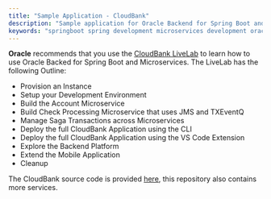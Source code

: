 ```yaml
---
title: "Sample Application - CloudBank"
description: "Sample application for Oracle Backend for Spring Boot and Microservices"
keywords: "springboot spring development microservices development oracle backend"
---
```


**Oracle** recommends that you use the [CloudBank LiveLab](http://bit.ly/CloudBankOnOBaaS) to learn how to use Oracle Backed for Spring Boot and Microservices. The LiveLab has the following Outline:

- Provision an Instance
- Setup your Development Environment
- Build the Account Microservice
- Build Check Processing Microservice that uses JMS and TXEventQ
- Manage Saga Transactions across Microservices
- Deploy the full CloudBank Application using the CLI
- Deploy the full CloudBank Application using the VS Code Extension
- Explore the Backend Platform
- Extend the Mobile Application
- Cleanup

The CloudBank source code is provided [here](https://github.com/oracle/microservices-datadriven/tree/main/cloudbank-v32), this repository also contains more services.
